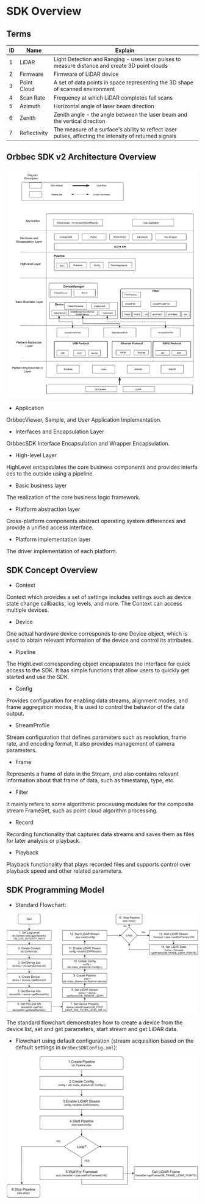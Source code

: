 # SDK  Overview

## Terms

|  ID  |  Name  |  Explain  |
| --- | --- | --- |
|  1  | LiDAR        | Light Detection and Ranging - uses laser pulses to measure distance and create 3D point clouds |
| 2    | Firmware     | Firmware of LiDAR device                                     |
| 3    | Point Cloud  | A set of data points in space representing the 3D shape of scanned environment |
| 4    | Scan Rate    | Frequency at which LiDAR completes full scans                |
| 5    | Azimuth      | Horizontal angle of laser beam direction                     |
| 6    | Zenith       | Zenith angle - the angle between the laser beam and the vertical direction |
| 7    | Reflectivity | The measure of a surface's ability to reflect laser pulses, affecting the intensity of returned signals |

## Orbbec SDK v2 Architecture Overview

![OrbbecSDK v2 Soft Architecture](../Images/Soft_Architecture_LiDAR.png)

- Application

OrbbecViewer, Sample, and User Application Implementation.

- Interfaces and Encapsulation Layer

OrbbecSDK Interface Encapsulation and Wrapper Encapsulation.

- High-level Layer

HighLevel encapsulates the core business components and provides interfaces to the outside using a pipeline.

- Basic business layer

The realization of the core business logic framework.

- Platform abstraction layer

Cross-platform components abstract operating system differences and provide a unified access interface.


- Platform implementation layer 

The driver implementation of each platform.

## SDK Concept Overview

- Context
  

Context which provides a set of settings includes settings such as device state change callbacks, log levels, and more. The Context can access multiple devices.

- Device
  

One actual hardware device corresponds to one Device object, which is used to obtain relevant information of the device and control its attributes.

- Pipeline
  

The HighLevel corresponding object encapsulates the interface for quick access to the SDK. It has simple functions that allow users to quickly get started and use the SDK.

- Config
  

Provides configuration for enabling data streams, alignment modes, and frame aggregation modes,  It is used to control the behavior of the data output. 

- StreamProfile 
  

Stream configuration that defines parameters such as resolution, frame rate, and encoding format, It also provides management of camera parameters.

- Frame
  

Represents a frame of data in the Stream, and also contains relevant information about that frame of data, such as timestamp, type, etc.

- Filter
  

It mainly refers to some algorithmic processing modules for the composite stream FrameSet, such as point cloud algorithm processing.

- Record
  

Recording functionality that captures data streams and saves them as files for later analysis or playback.

- Playback
  

Playback functionality that plays recorded files and supports control over playback speed and other related parameters.


## SDK Programming Model

- Standard Flowchart:

![image.png](../Images/Standard_Flowchart_LiDAR.jpg)

The standard flowchart demonstrates how to create a device from the device list, set and get parameters, start stream and get LiDAR data.

- Flowchart using default configuration (stream acquisition based on the default settings in `OrbbecSDKConfig.xml`):

![image](../Images/Default_Flowchart_LiDAR.jpg)
